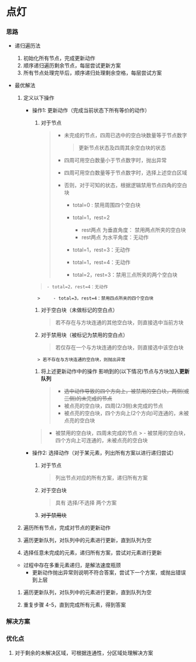 # 点灯

### 思路

- 递归遍历法

    1. 初始化所有节点，完成更新动作
    1. 顺序递归遍历剩余节点，每层尝试更新方案
    1. 所有节点处理完毕后，顺序递归处理剩余空格，每层尝试方案

- 最优解法

    1. 定义以下操作

        - 操作1: 更新动作（完成当前状态下所有等价的动作）

            1. 对于节点

                > - 未完成的节点，四周已选中的空白块数量等于节点数字
                >
                >     > 更新节点状态及四周其余空白块的状态
                >
                > - 四周可用空白数量小于节点数字时，抛出异常
                >
                > - 四周可用空白数量等于节点数字时，选择上述空白区域
                >
                > - 否则，对于可知的状态，根据逻辑禁用节点四角的空白块
                >
                >     - total=0 : 禁用周围四个空白块
                >     
                >     - total=1，rest=2
                >         - rest两点 为垂直角度： 禁用两点所夹的空白块
                >         - rest两点 为水平角度：无动作
                >     - total=1，rest=3：无动作
                >     - total=1，rest=4：无动作
                >     - total=2，rest=3：禁用三点所夹的两个空白块
            >     - total=2，rest=4：无动作
                >     - total=3，rest=4：禁用四点所夹的四个空白块

            1. 对于空白块（未做标记的空白点）

                > 若不存在与方块连通的其他空白块，则直接选中当前方块

            1. 对于禁用块（被标记为禁用的空白点）
    
                > 若仅存在一个与方块连通的空白块，则直接选中该空白块
            >
                > 若不存在与方块连通的空白块，则抛出异常

            1. 将上述更新动作中的操作 影响到的(以下情况)节点与方块加入**更新队列**
    
                > - ~~选中动作导致的四个方向上，被禁用的空白块，两侧(或三侧)的未完成的节点~~
                > - 被点亮的空白块，四周(2/3侧)未完成的节点
                > - 被点亮的空白块，四个方向上(2个方向)可连通的，未被点亮的空白块
            > - 被禁用的空白块，四周未完成的节点
                > - 被禁用的空白块，四个方向上可连通的，未被点亮的空白块

        - 操作2: 选择动作（对于某元素，列出所有方案以进行递归尝试）

            1. 对于节点

                > 列出节点对应的所有方案，递归所有方案

            1. 对于空白块

                > 具有 选择/不选择 两个方案

            1. ~~对于禁用块~~

    1. 遍历所有节点，完成对节点的更新动作

    1. 遍历更新队列，对队列中的元素进行更新，直到队列为空

    1. 选择任意未完成的元素，递归所有方案，尝试对元素进行更新
    
    - 过程中存在多重元素递归，是解法速度瓶颈
        - 更新动作抛出异常则说明不符合答案，尝试下一个方案，或抛出错误到上层

    1. 遍历更新队列，对队列中的元素进行更新，直到队列为空
    
    1. 重复步骤 4-5，直到完成所有元素，得到答案



### 解决方案



### 优化点

1. 对于剩余的未解决区域，可根据连通性，分区域处理解决方案







